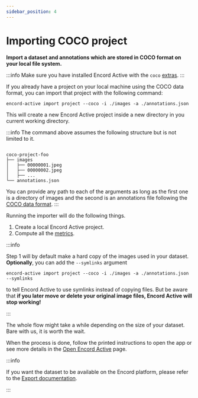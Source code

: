 ```yaml
---
sidebar_position: 4
---
```


# Importing COCO project

**Import a dataset and annotations which are stored in COCO format on your local file system.**

:::info
Make sure you have installed Encord Active with the `coco` [extras](../../installation#coco-extras).
:::

If you already have a project on your local machine using the COCO data format, you can import that project with the following command:

```shell
encord-active import project --coco -i ./images -a ./annotations.json
```

This will create a new Encord Active project inside a new directory in you current working directory.

:::info
The command above assumes the following structure but is not limited to it.

```

coco-project-foo
├── images
│   ├── 00000001.jpeg
│   ├── 00000002.jpeg
│   ├── ...
└── annotations.json

```

You can provide any path to each of the arguments as long as the first one is a directory of images and the second is an annotations file following the [COCO data format](https://cocodataset.org/#format-data).
:::

Running the importer will do the following things.

1. Create a local Encord Active project.
2. Compute all the [metrics](/category/metrics).

:::info

Step 1 will by default make a hard copy of the images used in your dataset.
**Optionally**, you can add the `--symlinks` argument

```shell
encord-active import project --coco -i ./images -a ./annotations.json --symlinks
```

to tell Encord Active to use symlinks instead of copying files. But be aware that **if you later move or delete your original image files, Encord Active will stop working!**

:::

The whole flow might take a while depending on the size of your dataset.
Bare with us, it is worth the wait.

When the process is done, follow the printed instructions to open the app or see more details in the [Open Encord Active](./open-encord-active) page.

:::info

If you want the dataset to be available on the Encord platform, please refer to the [Export documentation](../../pages/export/filter_export#export-to-encord).

:::
